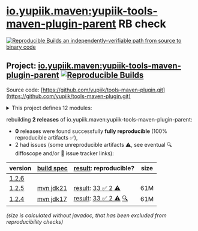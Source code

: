[io.yupiik.maven:yupiik-tools-maven-plugin-parent](https://central.sonatype.com/artifact/io.yupiik.maven/yupiik-tools-maven-plugin-parent/versions) RB check
=======

[![Reproducible Builds](https://reproducible-builds.org/images/logos/rb.svg) an independently-verifiable path from source to binary code](https://reproducible-builds.org/)

## Project: [io.yupiik.maven:yupiik-tools-maven-plugin-parent](https://central.sonatype.com/artifact/io.yupiik.maven/yupiik-tools-maven-plugin-parent/versions) [![Reproducible Builds](https://img.shields.io/endpoint?url=https://raw.githubusercontent.com/jvm-repo-rebuild/reproducible-central/master/content/io/yupiik/maven/plugin/badge.json)](https://github.com/jvm-repo-rebuild/reproducible-central/blob/master/content/io/yupiik/maven/plugin/README.md)

Source code: [https://github.com/yupiik/tools-maven-plugin.git](https://github.com/yupiik/tools-maven-plugin.git)

<details><summary>This project defines 12 modules:</summary>

* [io.yupiik.dev:env-manager](https://central.sonatype.com/artifact/io.yupiik.dev/env-manager/overview)
* [io.yupiik.maven:_documentation](https://central.sonatype.com/artifact/io.yupiik.maven/_documentation/overview)
* [io.yupiik.maven:ascii2svg](https://central.sonatype.com/artifact/io.yupiik.maven/ascii2svg/overview)
* [io.yupiik.maven:asciidoc-java](https://central.sonatype.com/artifact/io.yupiik.maven/asciidoc-java/overview)
* [io.yupiik.maven:codec-core](https://central.sonatype.com/artifact/io.yupiik.maven/codec-core/overview)
* [io.yupiik.maven:html-versioning-injector](https://central.sonatype.com/artifact/io.yupiik.maven/html-versioning-injector/overview)
* [io.yupiik.maven:minisite-core](https://central.sonatype.com/artifact/io.yupiik.maven/minisite-core/overview)
* [io.yupiik.maven:slides-core](https://central.sonatype.com/artifact/io.yupiik.maven/slides-core/overview)
* [io.yupiik.maven:yupiik-tools-cli](https://central.sonatype.com/artifact/io.yupiik.maven/yupiik-tools-cli/overview)
* [io.yupiik.maven:yupiik-tools-common](https://central.sonatype.com/artifact/io.yupiik.maven/yupiik-tools-common/overview)
* [io.yupiik.maven:yupiik-tools-maven-plugin](https://central.sonatype.com/artifact/io.yupiik.maven/yupiik-tools-maven-plugin/overview)
* [io.yupiik.maven:yupiik-tools-maven-plugin-parent](https://central.sonatype.com/artifact/io.yupiik.maven/yupiik-tools-maven-plugin-parent/overview)
</details>

rebuilding **2 releases** of io.yupiik.maven:yupiik-tools-maven-plugin-parent:
- **0** releases were found successfully **fully reproducible** (100% reproducible artifacts :white_check_mark:),
- 2 had issues (some unreproducible artifacts :warning:, see eventual :mag: diffoscope and/or :memo: issue tracker links):

| version | [build spec](/BUILDSPEC.md) | [result](https://reproducible-builds.org/docs/jvm/): reproducible? | size |
| -- | --------- | ------ | -- |
| [1.2.6](https://central.sonatype.com/artifact/io.yupiik.maven/yupiik-tools-maven-plugin-parent/1.2.6/pom) | | | |
| [1.2.5](https://central.sonatype.com/artifact/io.yupiik.maven/yupiik-tools-maven-plugin-parent/1.2.5/pom) | [mvn jdk21](yupiik-tools-maven-plugin-1.2.5.buildspec) | [result](yupiik-tools-maven-plugin-parent-1.2.5.buildinfo): [33 :white_check_mark:  2 :warning:](yupiik-tools-maven-plugin-parent-1.2.5.buildcompare) | 61M |
| [1.2.4](https://central.sonatype.com/artifact/io.yupiik.maven/yupiik-tools-maven-plugin-parent/1.2.4/pom) | [mvn jdk17](yupiik-tools-maven-plugin-1.2.4.buildspec) | [result](yupiik-tools-maven-plugin-parent-1.2.4.buildinfo): [33 :white_check_mark:  2 :warning:](yupiik-tools-maven-plugin-parent-1.2.4.buildcompare) [:mag:](yupiik-tools-maven-plugin-parent-1.2.4.diffoscope) | 61M |

<i>(size is calculated without javadoc, that has been excluded from reproducibility checks)</i>

